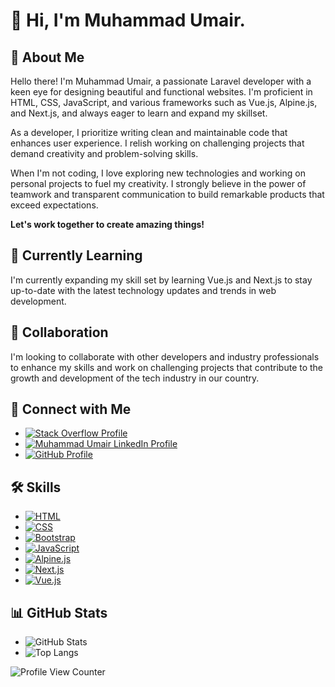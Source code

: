 # 👋 Hi, I'm Muhammad Umair.

## 👀 About Me
Hello there! I'm Muhammad Umair, a passionate Laravel developer with a keen eye for designing beautiful and functional websites. I'm proficient in HTML, CSS, JavaScript, and various frameworks such as Vue.js, Alpine.js, and Next.js, and always eager to learn and expand my skillset.

As a developer, I prioritize writing clean and maintainable code that enhances user experience. I relish working on challenging projects that demand creativity and problem-solving skills.

When I'm not coding, I love exploring new technologies and working on personal projects to fuel my creativity. I strongly believe in the power of teamwork and transparent communication to build remarkable products that exceed expectations.

**Let's work together to create amazing things!**

## 🌱 Currently Learning
I'm currently expanding my skill set by learning Vue.js and Next.js to stay up-to-date with the latest technology updates and trends in web development.

## 💞️ Collaboration
I'm looking to collaborate with other developers and industry professionals to enhance my skills and work on challenging projects that contribute to the growth and development of the tech industry in our country.

## 🔗 Connect with Me
- [![Stack Overflow Profile](https://img.shields.io/badge/Stack%20Overflow-Profile-orange?style=flat-square&logo=stackoverflow)](https://stackoverflow.com/users/10623148/muhammad-umair)
- [![Muhammad Umair LinkedIn Profile](https://img.shields.io/badge/LinkedIn-Connect-blue?style=flat-square&logo=linkedin)](https://pk.linkedin.com/in/muhammad-umaair)
- [![GitHub Profile](https://img.shields.io/badge/GitHub-Profile-green?style=flat-square&logo=github)](https://github.com/MuhammadUmaair)

## 🛠️ Skills
- [![HTML](https://img.shields.io/badge/HTML-Expert-brightgreen?style=flat-square&logo=html5)](https://developer.mozilla.org/en-US/docs/Web/HTML)
- [![CSS](https://img.shields.io/badge/CSS-Expert-brightgreen?style=flat-square&logo=css3)](https://developer.mozilla.org/en-US/docs/Web/CSS)
- [![Bootstrap](https://img.shields.io/badge/Bootstrap-Expert-brightgreen?style=flat-square&logo=bootstrap)](https://getbootstrap.com/)
- [![JavaScript](https://img.shields.io/badge/JavaScript-Expert-brightgreen?style=flat-square&logo=javascript)](https://developer.mozilla.org/en-US/docs/Web/JavaScript)
- [![Alpine.js](https://img.shields.io/badge/Alpine.js-Proficient-brightgreen?style=flat-square&logo=alpine.js)](https://alpinejs.dev/)
- [![Next.js](https://img.shields.io/badge/Next.js-Learning-yellow?style=flat-square&logo=next.js)](https://nextjs.org/)
- [![Vue.js](https://img.shields.io/badge/Vue.js-Learning-yellow?style=flat-square&logo=vue.js)](https://vuejs.org/)

## 📊 GitHub Stats
- ![GitHub Stats](https://github-readme-stats.vercel.app/api?username=MuhammadUmaair&show_icons=true&theme=dark&hide_border=true&include_all_commits=false&count_private=false&locale=en&layout=compact)
- ![Top Langs](https://github-readme-stats.vercel.app/api/top-langs/?username=MuhammadUmaair&layout=compact&theme=dark&hide_border=true)

![Profile View Counter](https://komarev.com/ghpvc/?username=MuhammadUmaair&base=1000&abbreviated=true)
